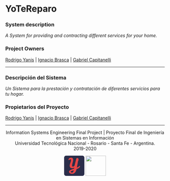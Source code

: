 # YoTeReparo


### System description
*A System for providing and contracting different services for your home.*<br>
### Project Owners
[Rodrigo Yanis](https://github.com/Rod-yan) | [Ignacio Brasca](https://github.com/Warkanlock) | [Gabriel Capitanelli](https://github.com/GabiCapitanelli)

<hr>

### Descripción del Sistema
*Un Sistema para la prestación y contratación de diferentes servicios para tu hogar.*
### Propietarios del Proyecto
[Rodrigo Yanis](https://github.com/Rod-yan) | [Ignacio Brasca](https://github.com/Warkanlock) | [Gabriel Capitanelli](https://github.com/GabiCapitanelli)

<hr>
<p align="center">
  Information Systems Engineering Final Project | Proyecto Final de Ingeniería en Sistemas en Información<br>
  Universidad Tecnológica Nacional - Rosario - Santa Fe - Argentina.<br>
  2019-2020
</p>
<p align="center">
  <a href="https://github.com/Rod-yan/YoTeReparo"><img width="64" height="64" src="https://raw.githubusercontent.com/Rod-yan/YoTeReparo/master/yotereparo.js/public/android-chrome-512x512.png"></a>
  <a href="https://www.frro.utn.edu.ar/"><img width="64" height="64" src="https://upload.wikimedia.org/wikipedia/commons/6/67/UTN_logo.jpg"></a>
</p>
